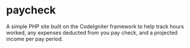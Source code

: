 # paycheck
A simple PHP site built on the CodeIgniter framework to help track hours worked, any expenses deducted from you pay check, and a projected income per pay period.
